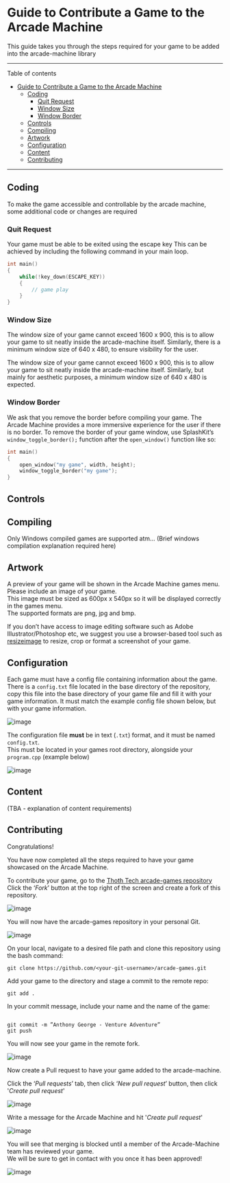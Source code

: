 # Guide to Contribute a Game to the Arcade Machine  

This guide takes you through the steps required for your game to be added into the arcade-machine library  

---

Table of contents  

- [Guide to Contribute a Game to the Arcade Machine](#guide-to-contribute-a-game-to-the-arcade-machine)
  - [Coding](#coding)
    - [Quit Request](#quit-request)
    - [Window Size](#window-size)
    - [Window Border](#window-border)
  - [Controls](#controls)
  - [Compiling](#compiling)
  - [Artwork](#artwork)
  - [Configuration](#configuration)
  - [Content](#content)
  - [Contributing](#contributing)

---

## Coding  

To make the game accessible and controllable by the arcade machine, some additional code or changes are required  

### Quit Request  

Your game must be able to be exited using the escape key
This can be achieved by including the following command in your main loop.  

```cpp
int main()
{
    while(!key_down(ESCAPE_KEY))
    {
        // game play
    }
}
```  

### Window Size

The window size of your game cannot exceed 1600 x 900, this is to allow your game to sit neatly inside the arcade-machine itself. Similarly, there is a minimum window size of 640 x 480, to ensure visibility for the user.

The window size of your game cannot exceed 1600 x 900, this is to allow your game to sit neatly inside the arcade-machine itself. Similarly, but mainly for aesthetic purposes, a minimum window size of 640 x 480 is expected.  

### Window Border

We ask that you remove the border before compiling your game. The Arcade Machine provides a more immersive experience for the user if there is no border.
To remove the border of your game window, use SplashKit’s `window_toggle_border();` function after the `open_window()` function like so:

```cpp
int main()
{
    open_window("my game", width, height);
    window_toggle_border("my game");
}
```

## Controls

## Compiling

Only Windows compiled games are supported atm...
(Brief windows compilation explanation required here)

## Artwork

A preview of your game will be shown in the Arcade Machine games menu. Please include an image of your game.  
This image must be sized as 600px x 540px so it will be displayed correctly in the games menu.  
The supported formats are png, jpg and bmp.  

If you don’t have access to image editing software such as Adobe Illustrator/Photoshop etc, we suggest you use a browser-based tool such as [resizeimage](https://resizeimage.net/) to resize, crop or format a screenshot of your game.  

## Configuration

Each game must have a config file containing information about the game.  
There is a `config.txt` file located in the base directory of the repository, copy this file into the base directory of your game file and fill it with your game information. It must match the example config file shown below, but with your game information.

![image](images/config-data.png)

The configuration file **must** be in text (`.txt`) format, and it must be named `config.txt`.  
This must be located in your games root directory, alongside your `program.cpp` (example below)

![image](images/dir-breakdown.png)

## Content

(TBA - explanation of content requirements)

## Contributing

Congratulations!

You have now completed all the steps required to have your game showcased on the Arcade Machine.  

To contribute your game, go to the [Thoth Tech arcade-games repository](https://github.com/thoth-tech/arcade-games)  
Click the ‘*Fork*’ button at the top right of the screen and create a fork of this repository.  

![image](images/fork-repo.png)

You will now have the arcade-games repository in your personal Git.  

![image](images/forked.png)

On your local, navigate to a desired file path and clone this repository using the bash command:  

```git
git clone https://github.com/<your-git-username>/arcade-games.git 
```

Add your game to the directory and stage a commit to the remote repo:  

```git
git add . 
```

In your commit message, include your name and the name of the game:  

```git

git commit -m ”Anthony George - Venture Adventure” 
git push 
```

You will now see your game in the remote fork.

![image](images/commit.png)

Now create a Pull request to have your game added to the arcade-machine.  

Click the ‘*Pull requests*’ tab, then click ‘*New pull request*’ button, then click '*Create pull request*'  

![image](images/pull-request.png)

Write a message for the Arcade Machine and hit '*Create pull request*'

![image](images/pull-request-2.png)

You will see that merging is blocked until a member of the Arcade-Machine team has reviewed your game.  
 We will be sure to get in contact with you once it has been approved!  

![image](images/review.png)
